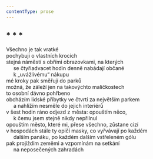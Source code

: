 ```yaml
---
contentType: prose
---
```


## \* \* \*

Všechno je tak vratké  
pochybuji o vlastních krocích  
stejná náměstí s obřími obrazovkami, na kterých  
     se čtyřiadvacet hodin denně nabádají občané  
     k „uvážlivému“ nákupu  
mé kroky pak směřují do parků  
možná, že záleží jen na takovýchto maličkostech  
to osobní dávno pohřbeno  
obcházím lidské příbytky ve čtvrti za největším parkem  
     a nahlížím nesměle do jejich interiérů  
v šest hodin ráno odjezd z města: opouštím něco,  
     k čemu jsem stejně nikdy nepřilnul  
opouštím město, které mi, přese všechno, zůstane cizí  
v hospodách stále ty opičí masky, co vyřvávají po každém  
     dalším panáku, po každém dalším vstřeleném gólu  
pak projíždím zeměmi a vzpomínám na setkání  
     na neposečených zahradách
